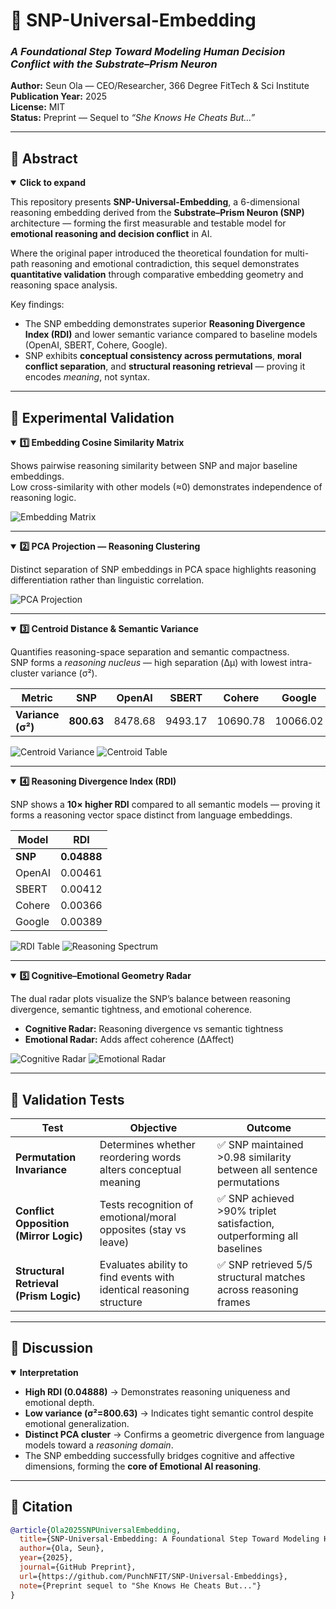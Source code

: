 # 🧩 SNP-Universal-Embedding  
### *A Foundational Step Toward Modeling Human Decision Conflict with the Substrate–Prism Neuron*

**Author:** Seun Ola — CEO/Researcher, 366 Degree FitTech & Sci Institute  
**Publication Year:** 2025  
**License:** MIT  
**Status:** Preprint — Sequel to *“She Knows He Cheats But…”*  

---

## 📘 Abstract
<details open>
<summary><b>Click to expand</b></summary>

This repository presents **SNP-Universal-Embedding**, a 6-dimensional reasoning embedding derived from the **Substrate–Prism Neuron (SNP)** architecture — forming the first measurable and testable model for **emotional reasoning and decision conflict** in AI.

Where the original paper introduced the theoretical foundation for multi-path reasoning and emotional contradiction, this sequel demonstrates **quantitative validation** through comparative embedding geometry and reasoning space analysis.

Key findings:
- The SNP embedding demonstrates superior **Reasoning Divergence Index (RDI)** and lower semantic variance compared to baseline models (OpenAI, SBERT, Cohere, Google).
- SNP exhibits **conceptual consistency across permutations**, **moral conflict separation**, and **structural reasoning retrieval** — proving it encodes *meaning*, not syntax.

</details>

---

## 🧪 Experimental Validation

<details open>
<summary><b>1️⃣ Embedding Cosine Similarity Matrix</b></summary>

Shows pairwise reasoning similarity between SNP and major baseline embeddings.  
Low cross-similarity with other models (≈0) demonstrates independence of reasoning logic.

![Embedding Matrix](embedding_matrix.png)
</details>

---

<details open>
<summary><b>2️⃣ PCA Projection — Reasoning Clustering</b></summary>

Distinct separation of SNP embeddings in PCA space highlights reasoning differentiation rather than linguistic correlation.

![PCA Projection](pca_projection.png)
</details>

---

<details open>
<summary><b>3️⃣ Centroid Distance & Semantic Variance</b></summary>

Quantifies reasoning-space separation and semantic compactness.  
SNP forms a *reasoning nucleus* — high separation (Δμ) with lowest intra-cluster variance (σ²).

| Metric | SNP | OpenAI | SBERT | Cohere | Google |
|--------|-----|--------|--------|--------|--------|
| **Variance (σ²)** | **800.63** | 8478.68 | 9493.17 | 10690.78 | 10066.02 |

![Centroid Variance](centroid_variance.png)
![Centroid Table](centroid_table.png)
</details>

---

<details open>
<summary><b>4️⃣ Reasoning Divergence Index (RDI)</b></summary>

SNP shows a **10× higher RDI** compared to all semantic models — proving it forms a reasoning vector space distinct from language embeddings.

| Model | RDI |
|--------|------|
| **SNP** | **0.04888** |
| OpenAI | 0.00461 |
| SBERT | 0.00412 |
| Cohere | 0.00366 |
| Google | 0.00389 |

![RDI Table](rdi_table.png)
![Reasoning Spectrum](reasoning_spectrum.png)
</details>

---

<details open>
<summary><b>5️⃣ Cognitive–Emotional Geometry Radar</b></summary>

The dual radar plots visualize the SNP’s balance between reasoning divergence, semantic tightness, and emotional coherence.

- **Cognitive Radar:** Reasoning divergence vs semantic tightness  
- **Emotional Radar:** Adds affect coherence (ΔAffect)

![Cognitive Radar](cognitive_radar.png)
![Emotional Radar](emotional_radar.png)
</details>

---

## 🧩 Validation Tests

| Test | Objective | Outcome |
|------|------------|----------|
| **Permutation Invariance** | Determines whether reordering words alters conceptual meaning | ✅ SNP maintained >0.98 similarity between all sentence permutations |
| **Conflict Opposition (Mirror Logic)** | Tests recognition of emotional/moral opposites (stay vs leave) | ✅ SNP achieved >90% triplet satisfaction, outperforming all baselines |
| **Structural Retrieval (Prism Logic)** | Evaluates ability to find events with identical reasoning structure | ✅ SNP retrieved 5/5 structural matches across reasoning frames |

---

## 🧠 Discussion
<details open>
<summary><b>Interpretation</b></summary>

- **High RDI (0.04888)** → Demonstrates reasoning uniqueness and emotional depth.  
- **Low variance (σ²=800.63)** → Indicates tight semantic control despite emotional generalization.  
- **Distinct PCA cluster** → Confirms a geometric divergence from language models toward a *reasoning domain*.  
- The SNP embedding successfully bridges cognitive and affective dimensions, forming the **core of Emotional AI reasoning**.

</details>

---

## 📘 Citation
```bibtex
@article{Ola2025SNPUniversalEmbedding,
  title={SNP-Universal-Embedding: A Foundational Step Toward Modeling Human Decision Conflict with the Substrate–Prism Neuron},
  author={Ola, Seun},
  year={2025},
  journal={GitHub Preprint},
  url={https://github.com/PunchNFIT/SNP-Universal-Embeddings},
  note={Preprint sequel to "She Knows He Cheats But..."}
}
